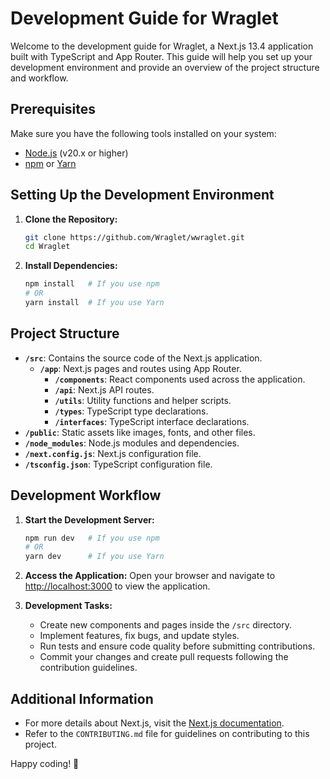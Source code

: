 # Development Guide for Wraglet

Welcome to the development guide for Wraglet, a Next.js 13.4 application built with TypeScript and App Router. This guide will help you set up your development environment and provide an overview of the project structure and workflow.

## Prerequisites

Make sure you have the following tools installed on your system:

- [Node.js](https://nodejs.org/) (v20.x or higher)
- [npm](https://www.npmjs.com/) or [Yarn](https://yarnpkg.com/)

## Setting Up the Development Environment

1. **Clone the Repository:**

   ```bash
   git clone https://github.com/Wraglet/wwraglet.git
   cd Wraglet
   ```

2. **Install Dependencies:**
   ```bash
   npm install   # If you use npm
   # OR
   yarn install  # If you use Yarn
   ```

## Project Structure

- **`/src`**: Contains the source code of the Next.js application.
  - **`/app`**: Next.js pages and routes using App Router.
    - **`/components`**: React components used across the application.
    - **`/api`**: Next.js API routes.
    - **`/utils`**: Utility functions and helper scripts.
    - **`/types`**: TypeScript type declarations.
    - **`/interfaces`**: TypeScript interface declarations.
- **`/public`**: Static assets like images, fonts, and other files.
- **`/node_modules`**: Node.js modules and dependencies.
- **`/next.config.js`**: Next.js configuration file.
- **`/tsconfig.json`**: TypeScript configuration file.

## Development Workflow

1. **Start the Development Server:**

   ```bash
   npm run dev   # If you use npm
   # OR
   yarn dev      # If you use Yarn
   ```

2. **Access the Application:**
   Open your browser and navigate to [http://localhost:3000](http://localhost:3000) to view the application.

3. **Development Tasks:**
   - Create new components and pages inside the `/src` directory.
   - Implement features, fix bugs, and update styles.
   - Run tests and ensure code quality before submitting contributions.
   - Commit your changes and create pull requests following the contribution guidelines.

## Additional Information

- For more details about Next.js, visit the [Next.js documentation](https://nextjs.org/docs).
- Refer to the `CONTRIBUTING.md` file for guidelines on contributing to this project.

Happy coding! 🚀
